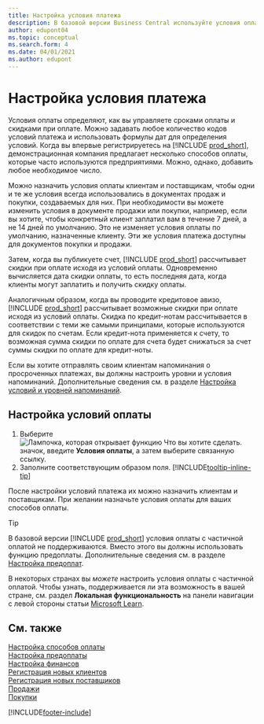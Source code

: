 ```yaml
---
title: Настройка условия платежа
description: В базовой версии Business Central используйте условия оплаты для управления сроками оплаты и скидками на оплату.
author: edupont04
ms.topic: conceptual
ms.search.form: 4
ms.date: 04/01/2021
ms.author: edupont
---
```

# <a name="set-up-payment-terms"></a><a name="set-up-payment-terms"></a><a name="set-up-payment-terms"></a>Настройка условия платежа

Условия оплаты определяют, как вы управляете сроками оплаты и скидками при оплате. Можно задавать любое количество кодов условий платежа и использовать формулы дат для определения условий. Когда вы впервые регистрируетесь на [!INCLUDE [prod_short](includes/prod_short.md)], демонстрационная компания предлагает несколько способов оплаты, которые часто используются предприятиями. Можно, однако, добавить любое необходимое число.  

Можно назначить условия оплаты клиентам и поставщикам, чтобы одни и те же условия всегда использовались в документах продаж и покупки, создаваемых для них. При необходимости вы можете изменить условия в документе продажи или покупки, например, если вы хотите, чтобы конкретный клиент заплатил вам в течение 7 дней, а не 14 дней по умолчанию. Это не изменяет условия оплаты по умолчанию, назначенные клиенту. Эти же условия платежа доступны для документов покупки и продажи.

Затем, когда вы публикуете счет, [!INCLUDE [prod_short](includes/prod_short.md)] рассчитывает скидки при оплате исходя из условий оплаты. Одновременно вычисляется дата скидки оплаты, то есть последняя дата, когда клиенты могут заплатить и получить скидку оплаты.  

Аналогичным образом, когда вы проводите кредитовое авизо, [!INCLUDE [prod_short](includes/prod_short.md)] рассчитывает возможные скидки при оплате исходя из условий оплаты. Скидка по кредит-нотам рассчитывается в соответствии с теми же самыми принципами, которые используются для скидок по счетам. Если кредит-нота применяется к счету, то возможная сумма скидки по оплате для счета будет снижаться за счет суммы скидки по оплате для кредит-ноты.  

Если вы хотите отправлять своим клиентам напоминания о просроченных платежах, вы должны настроить уровни и условия напоминаний. Дополнительные сведения см. в разделе [Настройка условий и уровней напоминаний](finance-setup-reminders.md).  

## <a name="to-set-up-payment-terms"></a><a name="to-set-up-payment-terms"></a><a name="to-set-up-payment-terms"></a>Настройка условий оплаты

1. Выберите ![Лампочка, которая открывает функцию Что вы хотите сделать.](media/ui-search/search_small.png "Что вы хотите сделать") значок, введите **Условия оплаты**, а затем выберите связанную ссылку.  
2. Заполните соответствующим образом поля. [!INCLUDE[tooltip-inline-tip](includes/tooltip-inline-tip_md.md)]  

После настройки условий платежа их можно назначить клиентам и поставщикам. При желании назначьте условия оплаты для ваших способов оплаты.  

> [!TIP]
> В базовой версии [!INCLUDE [prod_short](includes/prod_short.md)] условия оплаты с частичной оплатой не поддерживаются. Вместо этого вы должны использовать функцию предоплаты. Дополнительные сведения см. в разделе [Настройка предоплат](finance-set-up-prepayments.md).
>
> В некоторых странах вы *можете* настроить условия оплаты с частичной оплатой. Чтобы узнать, поддерживается ли эта возможность в вашей стране, см. раздел **Локальная функциональность** на панели навигации с левой стороны статьи [Microsoft Learn](about-localization.md).

## <a name="see-also"></a><a name="see-also"></a><a name="see-also"></a>См. также

[Настройка способов оплаты](finance-payment-methods.md)  
[Настройка предоплаты](finance-set-up-prepayments.md)  
[Настройка финансов](finance-setup-finance.md)  
[Регистрация новых клиентов](sales-how-register-new-customers.md)  
[Регистрация новых поставщиков](purchasing-how-register-new-vendors.md)  
[Продажи](sales-manage-sales.md)  
[Покупки](purchasing-manage-purchasing.md)  


[!INCLUDE[footer-include](includes/footer-banner.md)]

